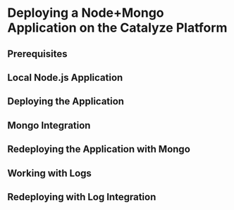 # Deploying a Node+Mongo Application on the Catalyze Platform

## Prerequisites

## Local Node.js Application

## Deploying the Application

## Mongo Integration

## Redeploying the Application with Mongo

## Working with Logs

## Redeploying with Log Integration
